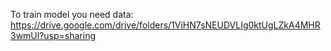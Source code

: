 To train model you need data: https://drive.google.com/drive/folders/1ViHN7sNEUDVLIg0ktUgLZkA4MHR3wmUl?usp=sharing